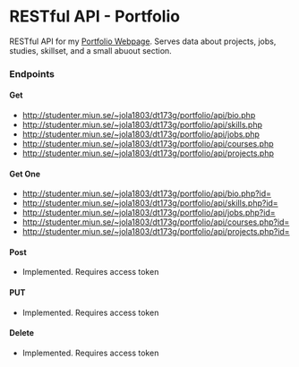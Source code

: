 # RESTful API - Portfolio
RESTful API for my [Portfolio Webpage](https://github.com/jona-laa/Portfolio-Client). 
Serves data about projects, jobs, studies, skillset, and a small abuout section.

### Endpoints
#### Get
* http://studenter.miun.se/~jola1803/dt173g/portfolio/api/bio.php
* http://studenter.miun.se/~jola1803/dt173g/portfolio/api/skills.php
* http://studenter.miun.se/~jola1803/dt173g/portfolio/api/jobs.php
* http://studenter.miun.se/~jola1803/dt173g/portfolio/api/courses.php
* http://studenter.miun.se/~jola1803/dt173g/portfolio/api/projects.php
#### Get One
* http://studenter.miun.se/~jola1803/dt173g/portfolio/api/bio.php?id=
* http://studenter.miun.se/~jola1803/dt173g/portfolio/api/skills.php?id=
* http://studenter.miun.se/~jola1803/dt173g/portfolio/api/jobs.php?id=
* http://studenter.miun.se/~jola1803/dt173g/portfolio/api/courses.php?id=
* http://studenter.miun.se/~jola1803/dt173g/portfolio/api/projects.php?id=
#### Post
* Implemented. Requires access token
#### PUT
* Implemented. Requires access token
#### Delete
* Implemented. Requires access token
